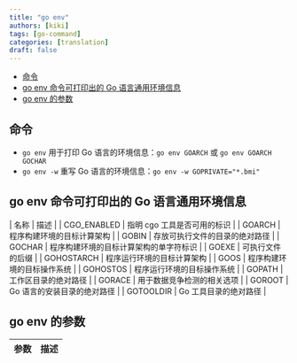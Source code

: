 ```yaml
---
title: "go env"
authors: [kiki]
tags: [go-command]
categories: [translation]
draft: false
---
```


- [命令](#%e5%91%bd%e4%bb%a4)
- [go env 命令可打印出的 Go 语言通用环境信息](#go-env-%e5%91%bd%e4%bb%a4%e5%8f%af%e6%89%93%e5%8d%b0%e5%87%ba%e7%9a%84-go-%e8%af%ad%e8%a8%80%e9%80%9a%e7%94%a8%e7%8e%af%e5%a2%83%e4%bf%a1%e6%81%af)
- [go env 的参数](#go-env-%e7%9a%84%e5%8f%82%e6%95%b0)

## 命令

- `go env` 用于打印 Go 语言的环境信息：`go env GOARCH` 或 `go env GOARCH GOCHAR`
- `go env -w` 重写 Go 语言的环境信息：`go env -w GOPRIVATE="*.bmi"`

## go env 命令可打印出的 Go 语言通用环境信息

| 名称 | 描述 |
| CGO_ENABLED | 指明 cgo 工具是否可用的标识 |
| GOARCH | 程序构建环境的目标计算架构 |
| GOBIN | 存放可执行文件的目录的绝对路径 |
| GOCHAR | 程序构建环境的目标计算架构的单字符标识 |
| GOEXE | 可执行文件的后缀 |
| GOHOSTARCH | 程序运行环境的目标计算架构 |
| GOOS | 程序构建环境的目标操作系统 |
| GOHOSTOS | 程序运行环境的目标操作系统 |
| GOPATH | 工作区目录的绝对路径 |
| GORACE | 用于数据竞争检测的相关选项 |
| GOROOT | Go 语言的安装目录的绝对路径 |
| GOTOOLDIR | Go 工具目录的绝对路径 |

## go env 的参数

| 参数 | 描述 |
| --- | --- |
